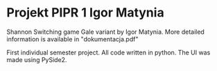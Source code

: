 # Projekt PIPR 1 Igor Matynia

Shannon Switching game Gale variant by Igor Matynia. More detailed information is available in "dokumentacja.pdf"

First individual semester project. All code written in python. The UI was made using PySide2.
